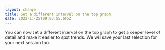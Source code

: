 ```yaml
---
layout: change
title: Set a different interval on the top graph
date: 2022-11-25T09:03:55.695Z
---
```

You can now set a different interval on the top graph to get a deeper level of detail and make it easier to spot trends. We will save your last selection for your next session too.